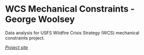# WCS Mechanical Constraints - George Woolsey

Data analysis for USFS Wildfire Crisis Strategy (WCS) mechanical constraints project.

[*Project site*](https://georgewoolsey.github.io/wcs_mechanical_constraints/)
